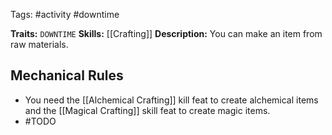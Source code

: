 Tags: #activity #downtime

**Traits:** `DOWNTIME`
**Skills:** [[Crafting]]
**Description:** You can make an item from raw materials.
## Mechanical Rules

- You need the [[Alchemical Crafting]] kill feat to create alchemical items and the [[Magical Crafting]] skill feat to create magic items.
- #TODO 